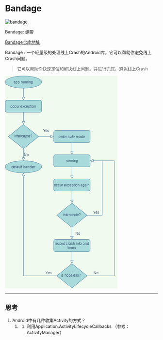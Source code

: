 # Bandage

[![bandage](https://img.shields.io/badge/bandage-2.0.6-brightgreen.svg)](https://search.maven.org/artifact/io.github.porum/bandage/2.0.6/aar)

Bandage: 绷带

[Bandage仓库地址](https://github.com/porum/Bandage)

Bandage : 一个轻量级的处理线上Crash的Android库，它可以帮助你避免线上Crash问题。
> 它可以帮助你快速定位和解决线上问题。并进行兜底，避免线上Crash



![diagram](./media/Bandage-Diagram.png)


----

## 思考

1. Android中有几种收集Activity的方式？
   1.  1. 利用Application.ActivityLifecycleCallbacks （参考：ActivityManager）